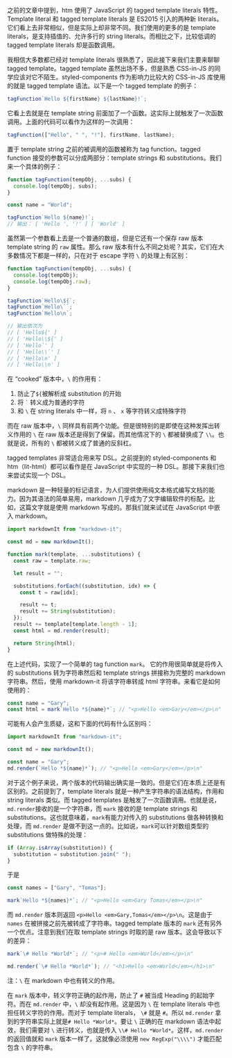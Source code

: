 之前的文章中提到，htm 使用了 JavaScript 的 tagged template literals 特性。Template literal 和 tagged template literals 是 ES2015 引入的两种新 literals。它们看上去非常相似，但是实际上却非常不同。我们使用的更多的是 template literals，是支持插值的、允许多行的 string literals。而相比之下，比较低调的 tagged template literals 却是函数调用。

我相信大多数都已经对 template literals 很熟悉了，因此接下来我们主要来聊聊 tagged template。tagged template 虽然出场不多，但是熟悉 CSS-in-JS 的同学应该对它不陌生。styled-components 作为影响力比较大的 CSS-in-JS 库使用的就是 tagged template 语法。以下是一个 tagged template 的例子：

```js
tagFunction`Hello ${firstName} ${lastName}!`;
```

它看上去就是在 template string 前面加了一个函数。这实际上就触发了一次函数调用。上面的代码可以看作为这样的一次调用：

```js
tagFunction(["Hello", " ", "!"], firstName, lastName);
```

置于 template string 之前的被调用的函数被称为 tag function。tagged function 接受的参数可以分成两部分：template strings 和 substitutions。我们来一个具体的例子：

```js
function tagFunction(tempObj, ...subs) {
  console.log(tempObj, subs);
}

const name = "World";

tagFunction`Hello ${name}!`;
// 输出： [ 'Hello ', '!' ] [ 'World' ]
```

虽然第一个参数看上去是一个普通的数组，但是它还有一个保存 raw 版本 template string 的 `raw` 属性。那么 raw 版本有什么不同之处呢？其实，它们在大多数情况下都是一样的，只在对于 escape 字符 `\` 的处理上有区别：

```js
function tagFunction(tempObj, ...subs) {
  console.log(tempObj);
  console.log(tempObj.raw);
}

tagFunction`Hello\${`;
tagFunction`Hello\``;
tagFunction`Hello\n`;

// 输出依次为
// [ 'Hello${' ]
// [ 'Hello\\${' ]
// [ 'Hello`' ]
// [ 'Hello\\`' ]
// [ 'Hello\n' ]
// [ 'Hello\\n' ]
```

在 “cooked” 版本中，`\` 的作用有：

1. 防止了`${`被解析成 substitution 的开始
2. 将 <code>`</code> 转义成为普通的字符
3. 和 `\` 在 string literals 中一样，将 `n` 、 `x` 等字符转义成特殊字符

而在 raw 版本中，`\` 同样具有前两个功能。但是很特别的是即使在这种发挥出转义作用的 `\` 在 raw 版本还是得到了保留。而其他情况下的 `\` 都被替换成了 `\\`。也就是说，所有的 `\` 都被转义成了普通的反斜杠。

tagged templates 非常适合用来写 DSL。之前提到的 styled-components 和 htm（lit-html）都可以看作是在 JavaScript 中实现的一种 DSL。那接下来我们也来尝试实现一个 DSL。

markdown 是一种轻量的标记语言，为人们提供使用纯文本格式编写文档的能力。因为其语法的简单易用，markdown 几乎成为了文字编辑软件的标配。比如，这篇文字就是使用 markdown 写成的。那我们就来试试在 JavaScript 中嵌入 markdown。

```js
import markdownIt from "markdown-it";

const md = new markdownIt();

function mark(template, ...substitutions) {
  const raw = template.raw;

  let result = "";

  substitutions.forEach((substitution, idx) => {
    const t = raw[idx];

    result += t;
    result += String(substitution);
  });
  result += template[template.length - 1];
  const html = md.render(result);

  return String(html);
}
```

在上述代码，实现了一个简单的 tag function `mark`。 它的作用很简单就是将传入的 substitutions 转为字符串然后和 template strings 拼接称为完整的 markdown 字符串。然后，使用 markdown-it 将该字符串转成 html 字符串。来看它是如何使用的：

```js
const name = "Gary";
const html = mark`Hello *${name}*`; // "<p>Hello <em>Gary</em></p>\n"
```

可能有人会产生质疑，这和下面的代码有什么区别吗：

```js
import markdownIt from "markdown-it";

const md = new markdownIt();

const name = "Gary";
md.render(`Hello *${name}*`); // "<p>Hello <em>Gary</em></p>\n"
```

对于这个例子来说，两个版本的代码输出确实是一致的。但是它们在本质上还是有区别的。之前提到了，template literals 就是一种产生字符串的语法结构，作用和 string literals 类似。而 tagged templates 是触发了一次函数调用。也就是说，`md.render`接收的是一个字符串，而 `mark` 接收的是 template strings 和 substitutions。这也就意味着，`mark`有能力对传入的 substitutions 做各种转换和处理，而 `md.render` 是做不到这一点的。比如说，`mark`可以针对数组类型的 substitutions 做特殊的处理：

```js
if (Array.isArray(substitution)) {
  substitution = substitution.join(" ");
}
```

于是

```js
const names = ["Gary", "Tomas"];

mark`Hello *${names}*`; // "<p>Hello <em>Gary Tomas</em></p>\n"
```

而 `md.render` 版本则返回 `<p>Hello <em>Gary,Tomas</em></p>\n`。这是由于 `names` 在被拼接之前先被转成了字符串。tagged template 版本的 `mark` 还有另外一个优点。注意到我们在取 template strings 时取的是 raw 版本。这会导致以下的差异：

```js
mark`\# Hello *World*`; // "<p># Hello <em>World</em></p>\n"

md.render(`\# Hello *World*`); // "<h1>Hello <em>World</em></h1>\n"
```

注：`\` 在 markdown 中也有转义的作用。

在 `mark` 版本中，转义字符正确的起作用，防止了 `#` 被当成 Heading 的起始字符。而在 `md.render` 中，`\` 却没有起作用。这是因为 `\` 在 template literals 中也担任转义字符的作用。而对于 template literals， `\#` 就是 `#`。所以 `md.render` 拿到的字符串实际上就是`# Hello *World*`。要让 `\` 正确的在 markdown 语法中起效，我们需要对 `\` 进行转义，也就是传入 `\\# Hello *World*`。这样，`md.render` 的返回值就和 `mark` 版本一样了。这就像必须使用 `new RegExp("\\\\")` 才能匹配包含 `\` 的字符串。
